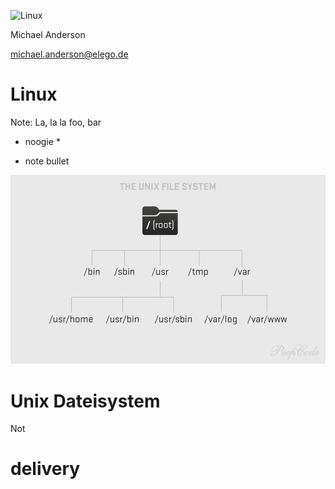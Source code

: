 ![Linux](https://farm3.staticflickr.com/2066/2267724740_e367ff504a_z_d.jpg)

Michael Anderson

michael.anderson@elego.de

# Linux

Note: La, la la
foo, bar
* noogie *

* note bullet


![UnixFS](images/unixfs.png)
# Unix Dateisystem


Not
# delivery


